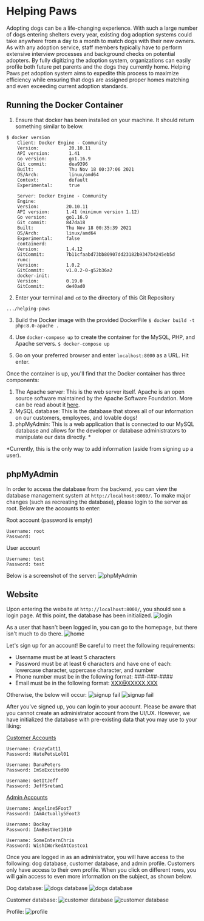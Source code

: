 # Helping Paws
Adopting dogs can be a life-changing experience. With such a large number of dogs entering shelters every year, existing dog adoption systems could take anywhere from a day to a month to match dogs with their new owners. As with any adoption service, staff members typically have to perform extensive interview processes and background checks on potential adopters. By fully digitizing the adoption system, organizations can easily profile both future pet parents and the dogs they currently home. Helping Paws pet adoption system aims to expedite this process to maximize efficiency while ensuring that dogs are assigned proper homes matching and even exceeding current adoption standards.

## Running the Docker Container
1. Ensure that docker has been installed on your machine. It should return something similar to below.
```
$ docker version
    Client: Docker Engine - Community
    Version:           20.10.11
    API version:       1.41
    Go version:        go1.16.9
    Git commit:        dea9396
    Built:             Thu Nov 18 00:37:06 2021
    OS/Arch:           linux/amd64
    Context:           default
    Experimental:      true

    Server: Docker Engine - Community
    Engine:
    Version:          20.10.11
    API version:      1.41 (minimum version 1.12)
    Go version:       go1.16.9
    Git commit:       847da18
    Built:            Thu Nov 18 00:35:39 2021
    OS/Arch:          linux/amd64
    Experimental:     false
    containerd:
    Version:          1.4.12
    GitCommit:        7b11cfaabd73bb80907dd23182b9347b4245eb5d
    runc:
    Version:          1.0.2
    GitCommit:        v1.0.2-0-g52b36a2
    docker-init:
    Version:          0.19.0
    GitCommit:        de40ad0
```

2. Enter your terminal and `cd` to the directory of this Git Repository
```$ pwd
.../helping-paws
```
3. Build the Docker image with the provided DockerFile
```$ docker build -t php:8.0-apache .```

4. Use `docker-compose up` to create the container for the MySQL, PHP, and Apache servers.
```$ docker-compose up```

5. Go on your preferred browser and enter `localhost:8000` as a URL. Hit enter.

Once the container is up, you'll find that the Docker container has three components: 
1) The Apache server: This is the web server itself. Apache is an open source software maintained by the Apache Software Foundation. More can be read about it [here](https://www.apache.org/free/).
2) MySQL database: This is the database that stores all of our information on our customers, employees, and lovable dogs!
3) phpMyAdmin: This is a web application that is connected to our MySQL database and allows for the developer or database administrators to manipulate our data directly. *

*Currently, this is the only way to add information (aside from signing up a user).

## phpMyAdmin
In order to access the database from the backend, you can view the database management system at `http://localhost:8080/`. To make major changes (such as recreating the database), please login to the server as root. Below are the accounts to enter:

Root account (password is empty)
```
Username: root
Password:
```

User account
```
Username: test
Password: test
```

Below is a screenshot of the server:
![phpMyAdmin](./screenshots/phpmyadmin.jpg)

## Website
Upon entering the website at `http://localhost:8000/`, you should see a login page. At this point, the database has been initialized.
![login](./screenshots/login.jpg)

As a user that hasn't been logged in, you can go to the homepage, but there isn't much to do there.
![home](./screenshots/home.jpg)

Let's sign up for an account! Be careful to meet the following requirements:
- Username must be at least 5 characters
- Password must be at least 6 characters and have one of each: lowercase character, uppercase character, and number
- Phone number must be in the following format: ###-###-####
- Email must be in the following format: XXX@XXXXX.XXX

Otherwise, the below will occur:
![signup fail](./screenshots/signup-fail.jpg)
![signup fail](./screenshots/signup-fail-2.jpg)

After you've signed up, you can login to your account. Please be aware that you cannot create an administrator account from the UI/UX. However, we have initialized the database with pre-existing data that you may use to your liking:

<u>Customer Accounts</u>
```
Username: CrazyCat11
Password: HatePetsLol01

Username: DanaPeters
Password: ImSoExcited00

Username: GetItJeff
Password: JeffSretam1
```

<u> Admin Accounts</u>
```
Username: Angeline5Foot7
Password: IAmActually5Foot3

Username: DocRay
Password: IAmBestVet1010

Username: SomeInternChris
Password: WishIWorkedAtCostco1
```

Once you are logged in as an administrator, you will have access to the following: dog database, customer database, and admin profile. Customers only have access to their own profile. When you click on different rows, you will gain access to even more information on the subject, as shown below.

Dog database:
![dogs database](./screenshots/dogs.jpg)
![dogs database](./screenshots/dogs-2.jpg)

Customer database: 
![customer database](./screenshots/cust.jpg)
![customer database](./screenshots/cust-2.jpg)

Profile:
![profile](./screenshots/profile.jpg)